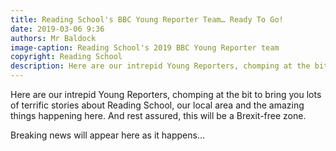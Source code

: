```yaml
---
title: Reading School's BBC Young Reporter Team… Ready To Go!
date: 2019-03-06 9:36
authors: Mr Baldock
image-caption: Reading School's 2019 BBC Young Reporter team
copyright: Reading School
description: Here are our intrepid Young Reporters, chomping at the bit to bring you lots of terrific stories about Reading School, our local area and the amazing things happening here.  And rest assured, this will be a Brexit-free zone.
---
```


Here are our intrepid Young Reporters, chomping at the bit to bring you lots of terrific stories about Reading School, our local area and the amazing things happening here.  And rest assured, this will be a Brexit-free zone.

Breaking news will appear here as it happens…
